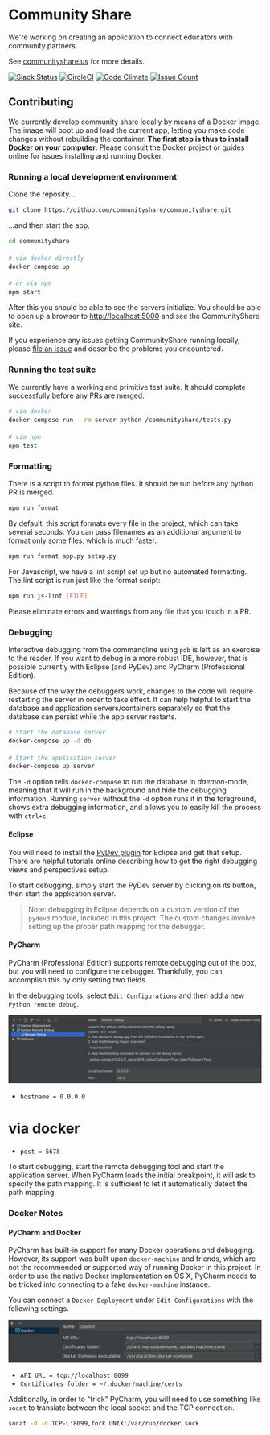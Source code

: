 # Community Share

We're working on creating an application to connect educators with community partners.

See [communityshare.us](http://www.communityshare.us) for more details.

[![Slack Status](https://codefortucson-slackin.herokuapp.com/badge.svg)](https://codefortucson.slack.com)
[![CircleCI](https://circleci.com/gh/communityshare/communityshare/tree/master.svg?style=svg)](https://circleci.com/gh/communityshare/communityshare/tree/master)
[![Code Climate](https://codeclimate.com/github/communityshare/communityshare/badges/gpa.svg)](https://codeclimate.com/github/communityshare/communityshare)
[![Issue Count](https://codeclimate.com/github/communityshare/communityshare/badges/issue_count.svg)](https://codeclimate.com/github/communityshare/communityshare)

## Contributing

We currently develop community share locally by means of a Docker image. The image will boot up and load the current app, letting you make code changes without rebuilding the container. **The first step is thus to install [Docker](https://www.docker.com) on your computer**. Please consult the Docker project or guides online for issues installing and running Docker.

### Running a local development environment

Clone the reposity…

```bash
git clone https://github.com/communityshare/communityshare.git
```

…and then start the app.

```bash
cd communityshare

# via docker directly
docker-compose up

# or via npm
npm start
```

After this you should be able to see the servers initialize. You should be able to open up a browser to [http://localhost:5000](http://localhost:5000) and see the CommunityShare site.

If you experience any issues getting CommunityShare running locally, please [file an issue](https://github.com/communityshare/communityshare/issues/new) and describe the problems you encountered.

### Running the test suite

We currently have a working and primitive test suite. It should complete successfully before any PRs are merged.

```bash
# via docker
docker-compose run --rm server python /communityshare/tests.py

# via npm
npm test
```

### Formatting

There is a script to format python files. It should be run before any python PR is merged.

```bash
npm run format
```

By default, this script formats every file in the project, which can take several seconds. You can pass filenames as an additional argument to format only some files, which is much faster.

```bash
npm run format app.py setup.py
```

For Javascript, we have a lint script set up but no automated formatting. The lint script is run just like the format script:

```bash
npm run js-lint [FILE]
```

Please eliminate errors and warnings from any file that you touch in a PR.

### Debugging

Interactive debugging from the commandline using `pdb` is left as an exercise to the reader.
If you want to debug in a more robust IDE, however, that is possible currently with Eclipse (and PyDev) and PyCharm (Professional Edition).

Because of the way the debuggers work, changes to the code will require restarting the server in order to take effect. It can help helpful to start the database and application servers/containers separately so that the database can persist while the app server restarts.

```bash
# Start the database server
docker-compose up -d db

# Start the application server
docker-compose up server
```

The `-d` option tells `docker-compose` to run the database in _daemon_-mode, meaning that it will run in the background and hide the debugging information. Running `server` without the `-d` option runs it in the foreground, shows extra debugging information, and allows you to easily kill the process with `ctrl+c`.

#### Eclipse

You will need to install the [PyDev plugin](https://marketplace.eclipse.org/content/pydev-python-ide-eclipse) for Eclipse and get that setup.
There are helpful tutorials online describing how to get the right debugging views and perspectives setup.

To start debugging, simply start the PyDev server by clicking on its button, then start the application server.

> Note: debugging in Eclipse depends on a custom version of the `pydevd` module, included in this project. The custom changes involve setting up the proper path mapping for the debugger.

#### PyCharm

PyCharm (Professional Edition) supports remote debugging out of the box, but you will need to configure the debugger. Thankfully, you can accomplish this by only setting two fields.

In the debugging tools, select `Edit Configurations` and then add a new `Python remote debug`.

![Remote debugging settings](/docs/images/pycharm-remote-debug-settings.png)

 - `hostname = 0.0.0.0`
# via docker
 - `post = 5678`

To start debugging, start the remote debugging tool and start the application server. When PyCharm loads the initial breakpoint, it will ask to specify the path mapping. It is sufficient to let it automatically detect the path mapping.


### Docker Notes

#### PyCharm and Docker

PyCharm has built-in support for many Docker operations and debugging. However, its support was built upon `docker-machine` and friends, which are not the recommended or supported way of running Docker in this project. In order to use the native Docker implementation on OS X, PyCharm needs to be tricked into connecting to a fake `docker-machine` instance.

You can connect a `Docker Deployment` under `Edit Configurations` with the following settings.

![Docker Deployment Settings](/docs/images/pycharm-docker-deployment-settings.png)

 - `API URL = tcp://localhost:8099`
 - `Certificates folder = ~/.docker/machine/certs`

Additionally, in order to "trick" PyCharm, you will need to use something like `socat` to translate between the local socket and the TCP connection.

```bash
socat -d -d TCP-L:8099,fork UNIX:/var/run/docker.sock
```
